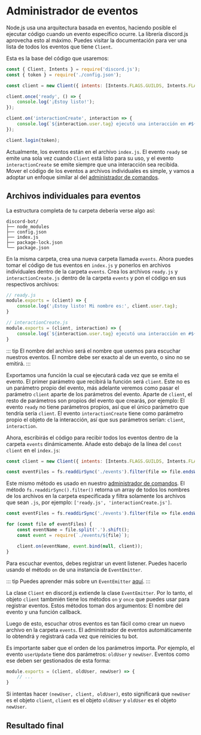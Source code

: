 # Administrador de eventos

Node.js usa una arquitectura basada en eventos, haciendo posible el ejecutar código cuando un evento específico ocurre. La librería discord.js aprovecha esto al máximo. Puedes visitar <DocsLink path="class/Client">la documentación</DocsLink> para ver una lista de todos los eventos que tiene `Client`.

Esta es la base del código que usaremos:

```js
const { Client, Intents } = require('discord.js');
const { token } = require('./config.json');

const client = new Client({ intents: [Intents.FLAGS.GUILDS, Intents.FLAGS.GUILD_MESSAGES] });

client.once('ready', () => {
	console.log('¡Estoy listo!');
});

client.on('interactionCreate', interaction => {
	console.log(`${interaction.user.tag} ejecutó una interacción en #${interaction.channel.name}.`);
});

client.login(token);
```

Actualmente, los eventos están en el archivo `index.js`. El evento `ready` se emite una sola vez cuando `Client` está listo para su uso, y el evento `interactionCreate` se emite siempre que una interacción sea recibida. Mover el código de los eventos a archivos individuales es simple, y vamos a adoptar un enfoque similar al del [administrador de comandos](/command-handling/).

## Archivos individuales para eventos

La estructura completa de tu carpeta debería verse algo así: 

```:no-line-numbers
discord-bot/
├── node_modules
├── config.json
├── index.js
├── package-lock.json
└── package.json
```

En la misma carpeta, crea una nueva carpeta llamada `events`. Ahora puedes tomar el código de tus eventos en `index.js` y ponerlos en archivos individuales dentro de la carpeta `events`. Crea los archivos `ready.js` y `interactionCreate.js` dentro de la carpeta `events` y pon el código en sus respectivos archivos:

```js
// ready.js
module.exports = (client) => {
	console.log('¡Estoy listo! Mi nombre es:', client.user.tag);
}
```

```js
// interactionCreate.js
module.exports = (client, interaction) => {
	console.log(`${interaction.user.tag} ejecutó una interacción en #${interaction.channel.name}.`);
}
```

::: tip
El nombre del archivo será el nombre que usemos para escuchar nuestros eventos. El nombre debe ser exacto al de un evento, o sino no se emitirá.
:::

Exportamos una función la cual se ejecutará cada vez que se emita el evento. El primer parámetro que recibirá la función será `client`. Este no es un parámetro propio del evento, más adelante veremos como pasar el parámetro `client` aparte de los parámetros del evento. Aparte de `client`, el resto de parámetros son propios del evento que crearás, por ejemplo: El evento `ready` no tiene parámetros propios, así que el único parámetro que tendría sería `client`. El evento `interactionCreate` tiene como parámetro propio el objeto de la interacción, así que sus parámetros serían: `client`, `interaction`.

Ahora, escribirás el código para recibir todos los eventos dentro de la carpeta `events` dinámicamente. Añade esto debajo de la línea del `const client` en el `index.js`:

```js {3}
const client = new Client({ intents: [Intents.FLAGS.GUILDS, Intents.FLAGS.GUILD_MESSAGES] });

const eventFiles = fs.readdirSync('./events').filter(file => file.endsWith('.js'));
```

Este mismo método es usado en nuestro [administrador de comandos](/command-handling/). El método `fs.readdirSync().filter()` retorna un array de todos los nombres de los archivos en la carpeta especificada y filtra solamente los archivos que sean `.js`, por ejemplo: `['ready.js', 'interactionCreate.js']`.

```js {3-8}
const eventFiles = fs.readdirSync('./events').filter(file => file.endsWith('.js'));

for (const file of eventFiles) {
	const eventName = file.split('.').shift();
	const event = require(`./events/${file}`);

	client.on(eventName, event.bind(null, client));
}
```
Para escuchar eventos, debes registrar un event listener. Puedes hacerlo usando el método `on` de una instancia de `EventEmitter`.

::: tip
Puedes aprender más sobre un `EventEmitter` [aquí](https://nodejs.org/api/events.html#events_class_eventemitter).
:::

La clase `Client` en discord.js extiende la clase `EventEmitter`. Por lo tanto, el objeto `client` tambmién tiene los métodos `on` y `once` que puedes usar para registrar eventos. Estos métodos toman dos argumentos: El nombre del evento y una función callback.

Luego de esto, escuchar otros eventos es tan fácil como crear un nuevo archivo en la carpeta `events`. El administrador de eventos automáticamente lo obtendrá y registrará cada vez que reinicies tu bot.

Es importante saber que el orden de los parámetros importa. Por ejemplo, el evento `userUpdate` tiene dos parámetros: `oldUser` y `newUser`. Eventos como ese deben ser gestionados de esta forma:

```js {3}
module.exports = (client, oldUser, newUser) => {
	// ...
}
```

Si intentas hacer `(newUser, client, oldUser)`, esto significará que `newUser` es el objeto `client`, `client` es el objeto `oldUser` y `oldUser` es el objeto `newUser`.

## Resultado final

<ResultingCode path="event-handling/file-setup" />
